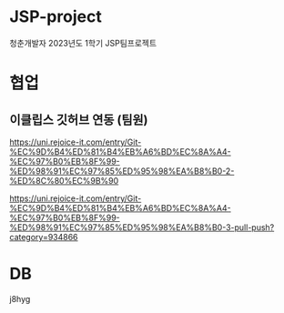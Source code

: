 # JSP-project
청춘개발자 2023년도 1학기 JSP팀프로젝트

# 협업
## 이클립스 깃허브 연동 (팀원)
https://uni.rejoice-it.com/entry/Git-%EC%9D%B4%ED%81%B4%EB%A6%BD%EC%8A%A4-%EC%97%B0%EB%8F%99-%ED%98%91%EC%97%85%ED%95%98%EA%B8%B0-2-%ED%8C%80%EC%9B%90

https://uni.rejoice-it.com/entry/Git-%EC%9D%B4%ED%81%B4%EB%A6%BD%EC%8A%A4-%EC%97%B0%EB%8F%99-%ED%98%91%EC%97%85%ED%95%98%EA%B8%B0-3-pull-push?category=934866

# DB
j8hyg
